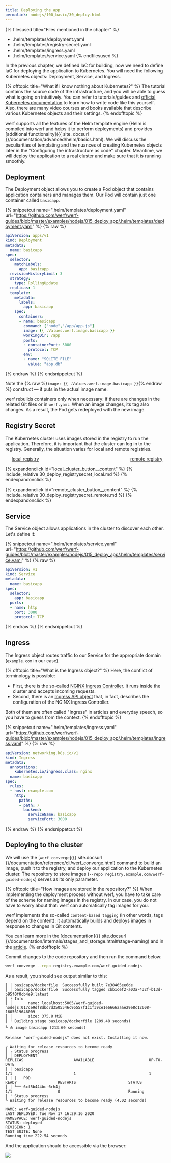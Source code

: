 ```yaml
---
title: Deploying the app
permalink: nodejs/100_basic/30_deploy.html
---
```


{% filesused title="Files mentioned in the chapter" %}
- .helm/templates/deployment.yaml
- .helm/templates/registry-secret.yaml
- .helm/templates/ingress.yaml
- .helm/templates/service.yaml
{% endfilesused %}

In the previous chapter, we defined IaC for building, now we need to define IaC for deploying the application to Kubernetes. You will need the following Kubernetes objects: Deployment, Service, and Ingress.

{% offtopic title="What if I know nothing about Kubernetes?" %}
The tutorial contains the source code of the infrastructure, and you will be able to guess what is going on intuitively. You can refer to tutorials/guides and [official Kubernetes documentation](https://kubernetes.io/docs/tutorials/kubernetes-basics/) to learn how to write code like this yourself. Also, there are many video courses and books available that describe various Kubernetes objects and their settings.
{% endofftopic %}

werf supports all the features of the Helm template engine (Helm is compiled into werf and helps it to perform deployments) and provides [additional functionality]({{ site. docsurl }}/documentation/advanced/helm/basics.html). We will discuss the peculiarities of templating and the nuances of creating Kubernetes objects later in the "Configuring the infrastructure as code" chapter. Meantime, we will deploy the application to a real cluster and make sure that it is running smoothly.

## Deployment

The Deployment object allows you to create a Pod object that contains application containers and manages them. Our Pod will contain just one container called `basicapp`.

{% snippetcut name=".helm/templates/deployment.yaml" url="https://github.com/werf/werf-guides/blob/master/examples/nodejs/015_deploy_app/.helm/templates/deployment.yaml" %}
{% raw %}
```yaml
apiVersion: apps/v1
kind: Deployment
metadata:
  name: basicapp
spec:
  selector:
    matchLabels:
      app: basicapp
  revisionHistoryLimit: 3
  strategy:
    type: RollingUpdate
  replicas: 1
  template:
    metadata:
      labels:
        app: basicapp
    spec:
      containers:
      - name: basicapp
        command: ["node","/app/app.js"]
        image: {{ .Values.werf.image.basicapp }}
        workingDir: /app
        ports:
        - containerPort: 3000
          protocol: TCP
        env:
        - name: "SQLITE_FILE"
          value: "app.db"
```
{% endraw %}
{% endsnippetcut %}

Note the {% raw %}`image: {{ .Values.werf.image.basicapp }}`{% endraw %} construct — it puts in the actual image name.

werf rebuilds containers only when necessary: if there are changes in the related Git files or in `werf.yaml`. When an image changes, its tag also changes. As a result, the Pod gets redeployed with the new image.

## Registry Secret

The Kubernetes cluster uses images stored in the registry to run the application. Therefore, it is important that the cluster can log in to the registry. Generally, the situation varies for local and remote registries.

<div style="display: flex; justify-content: space-between; margin: 0 10px 0 20px;">
<div class="button__blue button__blue_inline expand_columns_button" id="local_cluster_button"><a href="#">local registry</a></div>
<div class="button__blue button__blue_inline expand_columns_button" id="remote_cluster_button"><a href="#">remote registry</a></div>
</div>

{% expandonclick id="local_cluster_button__content" %}
{% include_relative 30_deploy_registrysecret_local.md %}
{% endexpandonclick %}

{% expandonclick id="remote_cluster_button__content" %}
{% include_relative 30_deploy_registrysecret_remote.md %}
{% endexpandonclick %}

## Service

The Service object allows applications in the cluster to discover each other. Let's define it:

{% snippetcut name=".helm/templates/service.yaml" url="https://github.com/werf/werf-guides/blob/master/examples/nodejs/015_deploy_app/.helm/templates/service.yaml" %}
{% raw %}
```yaml
apiVersion: v1
kind: Service
metadata:
  name: basicapp
spec:
  selector:
    app: basicapp
  ports:
  - name: http
    port: 3000
    protocol: TCP
```
{% endraw %}
{% endsnippetcut %}

## Ingress

The Ingress object routes traffic to our Service for the appropriate domain (`example.com` in our case).

{% offtopic title="What is the Ingress object?" %}
Here, the conflict of terminology is possible:

* First, there is the so-called [NGINX Ingress Controller](https://github.com/kubernetes/ingress-nginx). It runs inside the cluster and accepts incoming requests.
* Second, there is an [Ingress API object](https://kubernetes.io/docs/concepts/services-networking/ingress/) that, in fact, describes the configuration of the NGINX Ingress Controller.

Both of them are often called "Ingress" in articles and everyday speech, so you have to guess from the context. 
{% endofftopic %}

{% snippetcut name=".helm/templates/ingress.yaml" url="https://github.com/werf/werf-guides/blob/master/examples/nodejs/015_deploy_app/.helm/templates/ingress.yaml" %}
{% raw %}
```yaml
apiVersion: networking.k8s.io/v1
kind: Ingress
metadata:
  annotations:
    kubernetes.io/ingress.class: nginx
  name: basicapp
spec:
  rules:
  - host: example.com
    http:
      paths:
      - path: /
        backend:
          serviceName: basicapp
          servicePort: 3000
```
{% endraw %}
{% endsnippetcut %}

## Deploying to the cluster

We will use the [`werf converge`]({{ site.docsurl }}/documentation/reference/cli/werf_converge.html) command to build an image, push it to the registry, and deploy our application to the Kubernetes cluster. The repository to store images (`--repo registry.example.com/werf-guided-nodejs`) serves as its only parameter.

{% offtopic title="How images are stored in the repository?" %}
When implementing the deployment process without werf, you have to take care of the scheme for naming images in the registry. In our case, you do not have to worry about that: werf can automatically tag images for you.

werf implements the so-called `content-based tagging` (in other words, tags depend on the content): it automatically builds and deploys images in response to changes in Git contents.

You can learn more in the [documentation]({{ site.docsurl }}/documentation/internals/stages_and_storage.html#stage-naming) and in the [article](https://medium.com/flant-com/content-based-tagging-in-werf-eb96d22ac509).
{% endofftopic %}

Commit changes to the code repository and then run the command below:

```bash
werf converge --repo registry.example.com/werf-guided-nodejs
```

As a result, you should see output similar to this:

```
│ │ basicapp/dockerfile  Successfully built 7e38465ee6de
│ │ basicapp/dockerfile  Successfully tagged cbb1cef2-a03a-432f-b13d-b95f0f0cb4e9:latest
│ ├ Info
│ │       name: localhost:5005/werf-guided-nodejs:017ce9df8dbd7d3505546c95557f1c1f39ce1e6666aaae29e8c12608-1605619646009
│ │       size: 375.8 MiB
│ └ Building stage basicapp/dockerfile (209.48 seconds)
└ ⛵ image basicapp (213.60 seconds)

Release "werf-guided-nodejs" does not exist. Installing it now.

┌ Waiting for release resources to become ready
│ ┌ Status progress
│ │ DEPLOYMENT                                                                                                                                                      REPLICAS                      AVAILABLE                        UP-TO-DATE
│ │ basicapp                                                                                                                                                        1/1                           1                                1
│ │ │   POD                                                           READY                  RESTARTS                       STATUS
│ │ └── 6cf5b444bc-6rh4j                                              1/1                    0                              Running
│ └ Status progress
└ Waiting for release resources to become ready (4.02 seconds)

NAME: werf-guided-nodejs
LAST DEPLOYED: Tue Nov 17 16:29:16 2020
NAMESPACE: werf-guided-nodejs
STATUS: deployed
REVISION: 1
TEST SUITE: None
Running time 222.54 seconds
```

And the application should be accessible via the browser:

![](/applications_guide/images/template/100_30_app_in_browser.png)

<div id="go-forth-button">
    <go-forth url="40_optimize.html" label="Speeding up the build" framework="{{ page.label_framework }}" ci="{{ page.label_ci }}" guide-code="{{ page.guide_code }}" base-url="{{ site.baseurl }}"></go-forth>
</div>
